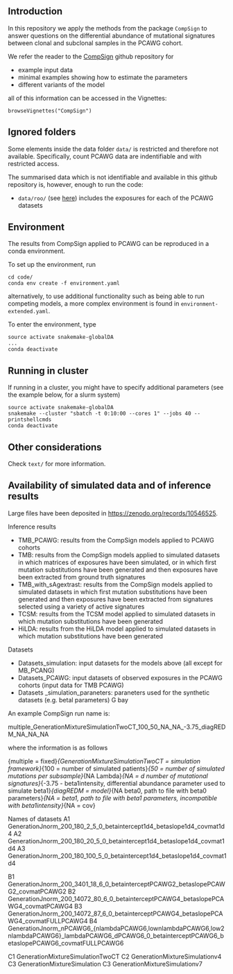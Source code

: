 ## Introduction

In this repository we apply the methods from the package `CompSign` to answer questions on the differential abundance of mutational signatures between clonal and subclonal samples in the PCAWG cohort.

We refer the reader to the [CompSign](https://github.com/lm687/CompSign) github repository for

- example input data
- minimal examples showing how to estimate the parameters
- different variants of the model

all of this information can be accessed in the Vignettes:

```
browseVignettes("CompSign")
```

## Ignored folders
Some elements inside the data folder `data/` is restricted and therefore not available. Specifically, count PCAWG data are indentifiable and with restricted access.

The summarised data which is not identifiable and available in this github repository is, however, enough to run the code:

- `data/roo/` (see [here](https://github.com/lm687/CompSign-results/tree/main/data/roo)) includes the exposures for each of the PCAWG datasets

## Environment
The results from CompSign applied to PCAWG can be reproduced in a conda environment.

To set up the environment, run

```
cd code/
conda env create -f environment.yaml
```

alternatively, to use additional functionality such as being able to run competing models, a more complex environment is found in `environment-extended.yaml`.

To enter the environment, type

```
source activate snakemake-globalDA
...
conda deactivate
```

## Running in cluster

If running in a cluster, you might have to specify additional parameters (see the example below, for a slurm system)

```
source activate snakemake-globalDA
snakemake --cluster "sbatch -t 0:10:00 --cores 1" --jobs 40 --printshellcmds
conda deactivate
```

<!-- ## Creating Snakemake's config file
The snakemake pipeline needs an input file, `config_PCAWG.yaml`. Y -->

<!-- The file `config_PCAWG.yaml` is created by running
```
sh make_config.sh
```

`make_config` contains the arguments (i.e. parameters, for the most part) for the different Simulation Generations. Note using `bash make_config.sh` will throw an error - use sh instead. -->

## Other considerations
Check `text/` for more information.

## Availability of simulated data and of inference results

Large files have been deposited in https://zenodo.org/records/10546525.

Inference results
- TMB_PCAWG: results from the CompSign models applied to PCAWG cohorts
- TMB: results from the CompSign models applied to simulated datasets in which matrices of exposures have been simulated, or in which first mutation substitutions have been generated and then exposures have been extracted from ground truth signatures
- TMB_with_sAgextrast: results from the CompSign models applied to simulated datasets in which first mutation substitutions have been generated and then exposures have been extracted from signatures selected using a variety of active signatures
- TCSM: results from the TCSM model applied to simulated datasets in which mutation substitutions have been generated
- HiLDA: results from the HiLDA model applied to simulated datasets in which mutation substitutions have been generated

Datasets
- Datasets_simulation: input datasets for the models above (all except for MB_PCANG)
- Datasets_PCAWG: input datasets of observed exposures in the PCAWG cohorts (input data for TMB PCAWG)
- Datasets _simulation_paraneters: paraneters used for the synthetic datasets (e.g. betal parameters)
G bay

An example CompSign run name is:

multiple_GenerationMixtureSimulationTwoCT_100_50_NA_NA_-3.75_diagREDM_NA_NA_NA

where the information is as follows

{multiple = fixed}_{GenerationMixtureSimulationTwoCT = simulation framework}_{100 = number of simulated patients}_{50 = number of simulated mutations per subsample}_{NA
Lambda}_{NA = d number of mutational signatures}_{-3.75 - beta1intensity,
differential abundance parameter used to simulate beta1}_{diagREDM = model}_{NA
beta0, path to file with beta0 parameters}_{NA = beta1, path to file with beta1 parameters, incompatible with beta1intensity}_{NA = cov}

Names of datasets
A1    GenerationJnorm_200_180_2_5_0_betaintercept1d4_betaslope1d4_covmat1d4
A2    GenerationJnorm_200_180_20_5_0_betaintercept1d4_betaslope1d4_covmat1d4
A3    GenerationJnorm_200_180_100_5_0_betaintercept1d4_betaslope1d4_covmat1d4

B1    GenerationJnorm_200_3401_18_6_0_betainterceptPCAWG2_betaslopePCAWG2_covmatPCAWG2
B2    GenerationJnorm_200_14072_80_6_0_betainterceptPCAWG4_betaslopePCAWG4_covmatPCAWG4
B3    GenerationJnorm_200_14072_87_6_0_betainterceptPCAWG4_betaslopePCAWG4_covmatFULLPCAWG4
B4    GenerationJnorm_nPCAWG6_{nlambdaPCAWG6,lownlambdaPCAWG6,low2nlambdaPCAWG6}_lambdaPCAWG6_dPCAWG6_0_betainterceptPCAWG6_betaslopePCAWG6_covmatFULLPCAWG6

C1    GenerationMixtureSimulationTwoCT
C2    GenerationMixtureSimulationv4
C3    GenerationMixtureSimulation
C3    GenerationMixtureSimulationv7


